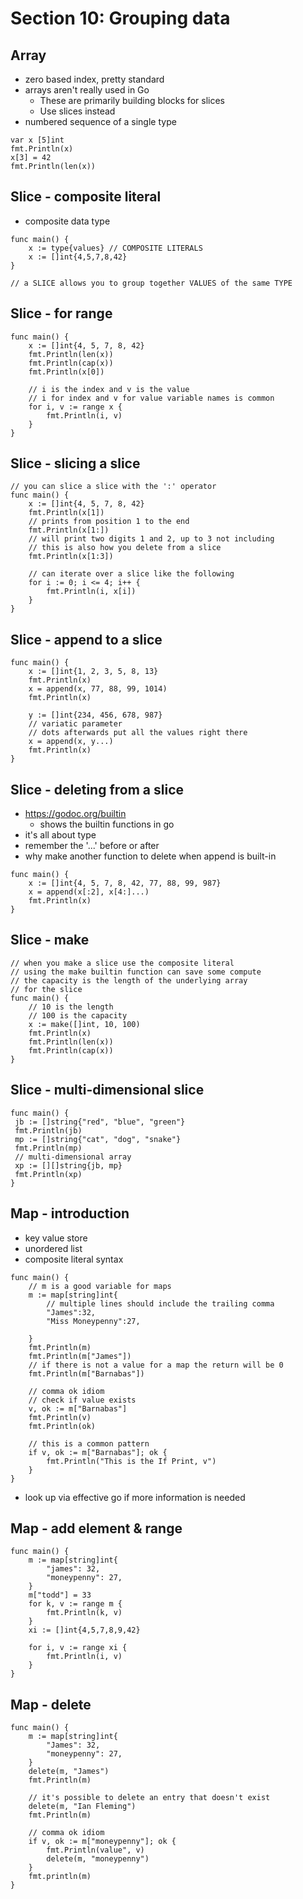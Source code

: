 # Section 10: Grouping data

## Array
- zero based index, pretty standard
- arrays aren't really used in Go
	- These are primarily building blocks for slices
	- Use slices instead
- numbered sequence of a single type
```
var x [5]int
fmt.Println(x)
x[3] = 42
fmt.Println(len(x))
```

## Slice - composite literal
- composite data type
```
func main() {
	x := type{values} // COMPOSITE LITERALS
	x := []int{4,5,7,8,42}
}

// a SLICE allows you to group together VALUES of the same TYPE
```

## Slice - for range
```
func main() {
	x := []int{4, 5, 7, 8, 42}
	fmt.Println(len(x))
	fmt.Println(cap(x))
	fmt.Println(x[0])
	
	// i is the index and v is the value
	// i for index and v for value variable names is common
	for i, v := range x {
		fmt.Println(i, v)
	}
}
```

## Slice - slicing a slice
```
// you can slice a slice with the ':' operator
func main() {
	x := []int{4, 5, 7, 8, 42}
	fmt.Println(x[1])
	// prints from position 1 to the end
	fmt.Println(x[1:])
	// will print two digits 1 and 2, up to 3 not including
	// this is also how you delete from a slice
	fmt.Println(x[1:3])
	
	// can iterate over a slice like the following
	for i := 0; i <= 4; i++ {
		fmt.Println(i, x[i])
	}
}
```

## Slice - append to a slice
```
func main() {
	x := []int{1, 2, 3, 5, 8, 13}
	fmt.Println(x)
	x = append(x, 77, 88, 99, 1014)
	fmt.Println(x)
	
	y := []int{234, 456, 678, 987}
	// variatic parameter
	// dots afterwards put all the values right there
	x = append(x, y...)
	fmt.Println(x)
}
```

## Slice - deleting from a slice
- https://godoc.org/builtin
	- shows the builtin functions in go 
- it's all about type
- remember the '...' before or after
- why make another function to delete when append is built-in
```
func main() {
	x := []int{4, 5, 7, 8, 42, 77, 88, 99, 987}
	x = append(x[:2], x[4:]...)
	fmt.Println(x)
}
```

## Slice - make
```
// when you make a slice use the composite literal
// using the make builtin function can save some compute
// the capacity is the length of the underlying array 
// for the slice
func main() {
	// 10 is the length
	// 100 is the capacity
	x := make([]int, 10, 100)
	fmt.Println(x)
	fmt.Println(len(x))
	fmt.Println(cap(x))
}

```

## Slice - multi-dimensional slice
```
func main() {
 jb := []string{"red", "blue", "green"}
 fmt.Println(jb)
 mp := []string{"cat", "dog", "snake"}
 fmt.Println(mp)
 // multi-dimensional array
 xp := [][]string{jb, mp}
 fmt.Println(xp)
}
```

## Map - introduction
- key value store
- unordered list
- composite literal syntax
```
func main() {
	// m is a good variable for maps
	m := map[string]int{
		// multiple lines should include the trailing comma
		"James":32,
		"Miss Moneypenny":27,
		
	}
	fmt.Println(m)
	fmt.Println(m["James"])
	// if there is not a value for a map the return will be 0
	fmt.Println(m["Barnabas"])
	
	// comma ok idiom
	// check if value exists
	v, ok := m["Barnabas"]
	fmt.Println(v)
	fmt.Println(ok)
	
	// this is a common pattern
	if v, ok := m["Barnabas"]; ok {
		fmt.Println("This is the If Print, v")
	}
}
```

- look up via effective go if more information is needed

## Map - add element & range
```
func main() {
	m := map[string]int{
		"james": 32,
		"moneypenny": 27,
	}
	m["todd"] = 33
	for k, v := range m {
		fmt.Println(k, v)
	}
	xi := []int{4,5,7,8,9,42}
	
	for i, v := range xi {
		fmt.Println(i, v)
	}
}
```

## Map - delete

```
func main() {
	m := map[string]int{
		"James": 32,
		"moneypenny": 27,
	}
	delete(m, "James")
	fmt.Println(m)
	
	// it's possible to delete an entry that doesn't exist
	delete(m, "Ian Fleming")
	fmt.Println(m)
	
	// comma ok idiom
	if v, ok := m["moneypenny"]; ok {
		fmt.Println(value", v)
		delete(m, "moneypenny")
	}
	fmt.println(m)
}
```